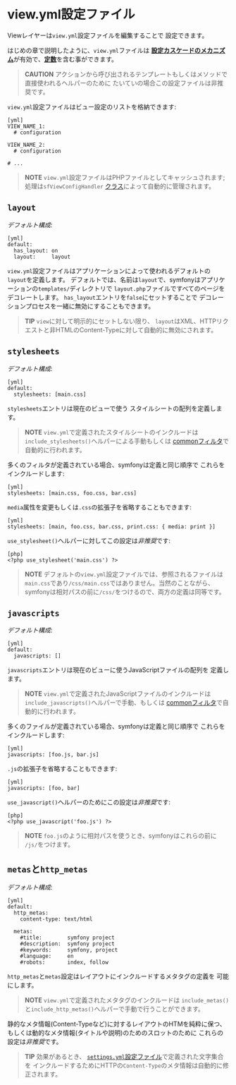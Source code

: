 view.yml設定ファイル
====================

Viewレイヤーは`view.yml`設定ファイルを編集することで
設定できます。

はじめの章で説明したように、`view.yml`ファイルは
[**設定カスケードのメカニズム**](#chapter_03-Configuration-Files-Principles_sub_configuration_cascade)が有効で、[**定数**](#chapter_03-Configuration-Files-Principles_sub_constants)を含む事ができます。

>**CAUTION**
>アクションから呼び出されるテンプレートもしくはメソッドで直接使われるヘルパーのために
>たいていの場合この設定ファイルは非推奨です。

`view.yml`設定ファイルはビュー設定のリストを格納できます:

    [yml]
    VIEW_NAME_1:
      # configuration

    VIEW_NAME_2:
      # configuration

    # ...

>**NOTE**
>`view.yml`設定ファイルはPHPファイルとしてキャッシュされます; 
>処理は`sfViewConfigHandler`
>[クラス](#chapter_14-Other-Configuration-Files_config_handlers_yml)によって自動的に管理されます。

`layout`
--------

*デフォルト構成*:

    [yml]
    default:
      has_layout: on
      layout:     layout

`view.yml`設定ファイルはアプリケーションによって使われるデフォルトの`layout`を定義します。
デフォルトでは、名前は`layout`で、symfonyはアプリケーションの`templates/`ディレクトリで
`layout.php`ファイルですべてのページをデコレートします。
`has_layout`エントリを`false`にセットすることで
デコレーションプロセスを一緒に無効にすることもできます。

>**TIP**
>`view`に対して明示的にセットしない限り、
>`layout`はXML、HTTPリクエストと非HTMLのContent-Typeに対して自動的に無効にされます。

`stylesheets`
-------------

*デフォルト構成*:

    [yml]
    default:
      stylesheets: [main.css]

`stylesheets`エントリは現在のビューで使う
スタイルシートの配列を定義します。

>**NOTE**
>`view.yml`で定義されたスタイルシートのインクルードは
>`include_stylesheets()`ヘルパーによる手動もしくは
>[commonフィルタ](#chapter_12-Filters_sub_common)で自動的に行われます。

多くのフィルタが定義されている場合、symfonyは定義と同じ順序で
これらをインクルードします:

    [yml]
    stylesheets: [main.css, foo.css, bar.css]

`media`属性を変更もしくは`.css`の拡張子を省略することもできます:

    [yml]
    stylesheets: [main, foo.css, bar.css, print.css: { media: print }]

`use_stylesheet()`ヘルパーに対してこの設定は*非推奨*です:

    [php]
    <?php use_stylesheet('main.css') ?>

>**NOTE**
>デフォルトの`view.yml`設定ファイルでは、参照されるファイルは
>`main.css`であり`/css/main.css`ではありません。当然のことながら、
>symfonyは相対パスの前に`/css/`をつけるので、両方の定義は同等です。

`javascripts`
-------------

*デフォルト構成*:

    [yml]
    default:
      javascripts: []

`javascripts`エントリは現在のビューに使うJavaScriptファイルの配列を
定義します。

>**NOTE**
>`view.yml`で定義されたJavaScriptファイルのインクルードは
>`include_javascripts()`ヘルパーで手動、もしくは
>[commonフィルタ](#chapter_12-Filters_sub_common)で自動的に行われます。

多くのファイルが定義されている場合、symfonyは定義と同じ順序で
これらをインクルードします:

    [yml]
    javascripts: [foo.js, bar.js]

`.js`の拡張子を省略することもできます:

    [yml]
    javascripts: [foo, bar]

`use_javascript()`ヘルパーのためにこの設定は*非推奨*です:

    [php]
    <?php use_javascript('foo.js') ?>

>**NOTE**
>`foo.js`のように相対パスを使うとき、symfonyはこれらの前に
>`/js/`をつけます。

`metas`と`http_metas`
---------------------

*デフォルト構成*:

    [yml]
    default:
      http_metas:
        content-type: text/html

      metas:
        #title:        symfony project
        #description:  symfony project
        #keywords:     symfony, project
        #language:     en
        #robots:       index, follow

`http_metas`と`metas`設定はレイアウトにインクルードするメタタグの定義を
可能にします。

>**NOTE**
>`view.yml`で定義されたメタタグのインクルードは
>`include_metas()`と`include_http_metas()`ヘルパーで手動で行うことができます。

静的なメタ情報(Content-Typeなど)に対するレイアウトのHTMを純粋に保つ、
もしくは動的なメタ情報(タイトルや説明)のためのスロットのために
これらの設定は*非推奨*です。

>**TIP**
>効果があるとき、
>[`settings.yml`設定ファイル](#chapter_04-Settings_sub_charset)で定義された文字集合を
>インクルードするためにHTTPの`Content-Type`のメタ情報は自動的に修正されます。
